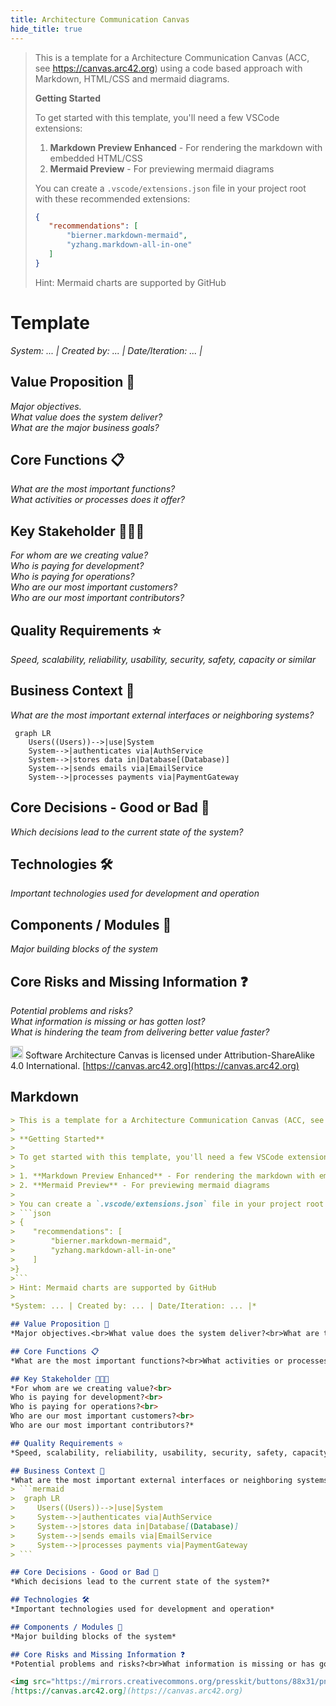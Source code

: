 ```yaml
---
title: Architecture Communication Canvas
hide_title: true
---
```


> This is a template for a Architecture Communication Canvas (ACC, see https://canvas.arc42.org) using a code based approach with Markdown, HTML/CSS and mermaid diagrams.
>
> **Getting Started**
>
> To get started with this template, you'll need a few VSCode extensions:
>
> 1. **Markdown Preview Enhanced** - For rendering the markdown with embedded HTML/CSS
> 2. **Mermaid Preview** - For previewing mermaid diagrams
>
> You can create a `.vscode/extensions.json` file in your project root with these recommended extensions:
> ```json
> {
>    "recommendations": [
>        "bierner.markdown-mermaid",
>        "yzhang.markdown-all-in-one"
>    ]
>} 
>```
> Hint: Mermaid charts are supported by GitHub
>

# Template
*System: ... | Created by: ... | Date/Iteration: ... |*

## Value Proposition 💼
*Major objectives.<br>What value does the system deliver?<br>What are the major business goals?*

## Core Functions 📋
*What are the most important functions?<br>What activities or processes does it offer?*

## Key Stakeholder 🧑‍🧑‍🧒
*For whom are we creating value?<br>
Who is paying for development?<br>
Who is paying for operations?<br>
Who are our most important customers?<br>
Who are our most important contributors?*

## Quality Requirements ⭐️
*Speed, scalability, reliability, usability, security, safety, capacity or similar*

## Business Context 🔗
*What are the most important external interfaces or neighboring systems?*
```mermaid
 graph LR
    Users((Users))-->|use|System
    System-->|authenticates via|AuthService
    System-->|stores data in|Database[(Database)]
    System-->|sends emails via|EmailService
    System-->|processes payments via|PaymentGateway
```

## Core Decisions - Good or Bad 🚦
*Which decisions lead to the current state of the system?*

## Technologies 🛠️
*Important technologies used for development and operation*

## Components / Modules 🧊
*Major building blocks of the system*

## Core Risks and Missing Information ❓
*Potential problems and risks?<br>What information is missing or has gotten lost?<br>What is hindering the team from delivering better value faster?*

<img src="https://mirrors.creativecommons.org/presskit/buttons/88x31/png/by-sa.png" alt="CC BY-SA License" style="height: 20px;"/> Software Architecture Canvas is licensed under Attribution-ShareAlike 4.0 International. 
[https://canvas.arc42.org](https://canvas.arc42.org)

## Markdown
```markdown
> This is a template for a Architecture Communication Canvas (ACC, see https://canvas.arc42.org) using a code based approach with Markdown, HTML/CSS and mermaid diagrams.
>
> **Getting Started**
>
> To get started with this template, you'll need a few VSCode extensions:
>
> 1. **Markdown Preview Enhanced** - For rendering the markdown with embedded HTML/CSS
> 2. **Mermaid Preview** - For previewing mermaid diagrams
>
> You can create a `.vscode/extensions.json` file in your project root with these recommended extensions:
> ```json
> {
>    "recommendations": [
>        "bierner.markdown-mermaid",
>        "yzhang.markdown-all-in-one"
>    ]
>} 
>```
> Hint: Mermaid charts are supported by GitHub
>
*System: ... | Created by: ... | Date/Iteration: ... |*

## Value Proposition 💼
*Major objectives.<br>What value does the system deliver?<br>What are the major business goals?*

## Core Functions 📋
*What are the most important functions?<br>What activities or processes does it offer?*

## Key Stakeholder 🧑‍🧑‍🧒
*For whom are we creating value?<br>
Who is paying for development?<br>
Who is paying for operations?<br>
Who are our most important customers?<br>
Who are our most important contributors?*

## Quality Requirements ⭐️
*Speed, scalability, reliability, usability, security, safety, capacity or similar*

## Business Context 🔗
*What are the most important external interfaces or neighboring systems?*
> ```mermaid
>  graph LR
>     Users((Users))-->|use|System
>     System-->|authenticates via|AuthService
>     System-->|stores data in|Database[(Database)]
>     System-->|sends emails via|EmailService
>     System-->|processes payments via|PaymentGateway
> ```

## Core Decisions - Good or Bad 🚦
*Which decisions lead to the current state of the system?*

## Technologies 🛠️
*Important technologies used for development and operation*

## Components / Modules 🧊
*Major building blocks of the system*

## Core Risks and Missing Information ❓
*Potential problems and risks?<br>What information is missing or has gotten lost?<br>What is hindering the team from delivering better value faster?*

<img src="https://mirrors.creativecommons.org/presskit/buttons/88x31/png/by-sa.png" alt="CC BY-SA License" style="height: 20px;"/> Software Architecture Canvas is licensed under Attribution-ShareAlike 4.0 International. 
[https://canvas.arc42.org](https://canvas.arc42.org)
```